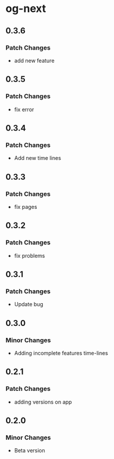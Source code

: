 # og-next

## 0.3.6

### Patch Changes

- add new feature

## 0.3.5

### Patch Changes

- fix error

## 0.3.4

### Patch Changes

- Add new time lines

## 0.3.3

### Patch Changes

- fix pages

## 0.3.2

### Patch Changes

- fix problems

## 0.3.1

### Patch Changes

- Update bug

## 0.3.0

### Minor Changes

- Adding incomplete features time-lines

## 0.2.1

### Patch Changes

- adding versions on app

## 0.2.0

### Minor Changes

- Beta version
